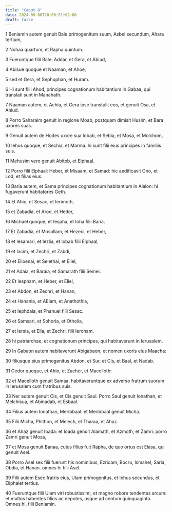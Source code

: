 ```yaml
---
title: "Caput 8"
date: 2024-09-06T20:00:51+02:00
draft: false
---
```



1 Beniamin autem genuit Bale primogenitum suum, Asbel secundum, Ahara tertium,

2 Nohaa quartum, et Rapha quintum.

3 Fueruntque filii Bale: Addar, et Gera, et Abiud,

4 Abisue quoque et Naaman, et Ahoe,

5 sed et Gera, et Sephuphan, et Huram.

6 Hi sunt filii Ahod, principes cognationum habitantium in Gabaa, qui translati sunt in Manahath.

7 Naaman autem, et Achia, et Gera ipse transtulit eos, et genuit Osa, et Ahiud.

8 Porro Saharaim genuit in regione Moab, postquam dimisit Husim, et Bara uxores suas.

9 Genuit autem de Hodes uxore sua Iobab, et Sebia, et Mosa, et Molchom,

10 Iehus quoque, et Sechia, et Marma. hi sunt filii eius principes in familiis suis.

11 Mehusim vero genuit Abitob, et Elphaal.

12 Porro filii Elphaal: Heber, et Misaam, et Samad: hic aedificavit Ono, et Lod, et filias eius.

13 Baria autem, et Sama principes cognationum habitantium in Aialon: hi fugaverunt habitatores Geth.

14 Et Ahio, et Sesac, et Ierimoth,

15 et Zabadia, et Arod, et Heder,

16 Michael quoque, et Iespha, et Ioha filii Baria.

17 Et Zabadia, et Mosollam, et Hezeci, et Heber,

18 et Iesamari, et Iezlia, et Iobab filii Elphaal,

19 et Iacim, et Zechri, et Zabdi,

20 et Elioenai, et Selethai, et Eliel,

21 et Adaia, et Baraia, et Samarath filii Semei.

22 Et Iespham, et Heber, et Eliel,

23 et Abdon, et Zechri, et Hanan,

24 et Hanania, et AElam, et Anathothia,

25 et Iephdaia, et Phanuel filii Sesac.

26 et Samsari, et Sohoria, et Otholia,

27 et Iersia, et Elia, et Zechri, filii Ieroham.

28 hi patriarchae, et cognationum principes, qui habitaverunt in Ierusalem.

29 In Gabaon autem habitaverunt Abigabaon, et nomen uxoris eius Maacha:

30 filiusque eius primogenitus Abdon, et Sur, et Cis, et Baal, et Nadab.

31 Gedor quoque, et Ahio, et Zacher, et Macelloth:

32 et Macelloth genuit Samaa: habitaveruntque ex adverso fratrum suorum in Ierusalem cum fratribus suis.

33 Ner autem genuit Cis, et Cis genuit Saul. Porro Saul genuit Ionathan, et Melchisua, et Abinadab, et Esbaal.

34 Filius autem Ionathan, Meribbaal: et Meribbaal genuit Micha.

35 Filii Micha, Phithon, et Melech, et Tharaa, et Ahaz.

36 et Ahaz genuit Ioada: et Ioada genuit Alamath, et Azmoth, et Zamri: porro Zamri genuit Mosa,

37 et Mosa genuit Banaa, cuius filius fuit Rapha, de quo ortus est Elasa, qui genuit Asel.

38 Porro Asel sex filii fuerunt his nominibus, Ezricam, Bocru, Ismahel, Saria, Obdia, et Hanan. omnes hi filii Asel.

39 Filii autem Esec fratris eius, Ulam primogenitus, et Iehus secundus, et Eliphalet tertius.

40 Fueruntque filii Ulam viri robustissimi, et magno robore tendentes arcum: et multos habentes filios ac nepotes, usque ad centum quinquaginta. Omnes hi, filii Beniamin.

